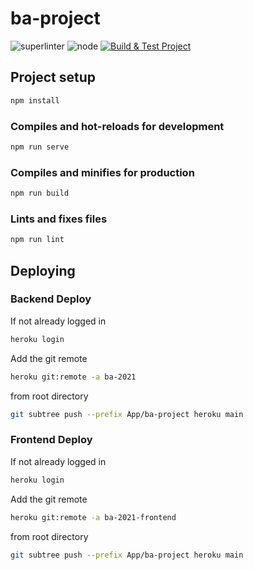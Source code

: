 # ba-project

![superlinter](https://github.com/leandergebhardti8/ba-2021/actions/workflows/superlinter.yml/badge.svg)
![node](https://github.com/leandergebhardti8/ba-2021/actions/workflows/node.yml/badge.svg)
[![Build & Test Project](https://github.com/leandergebhardti8/ba-2021/actions/workflows/build-test.yml/badge.svg)](https://github.com/leandergebhardti8/ba-2021/actions/workflows/build-test.yml)

## Project setup
```bash
npm install
```

### Compiles and hot-reloads for development
```bash
npm run serve
```

### Compiles and minifies for production
```bash
npm run build
```

### Lints and fixes files
```bash
npm run lint
```

## Deploying
### Backend Deploy
If not already logged in
```bash
heroku login
```
Add the git remote
```bash
heroku git:remote -a ba-2021
```
from root directory
```bash
git subtree push --prefix App/ba-project heroku main
```
### Frontend Deploy
If not already logged in
```bash
heroku login
```
Add the git remote
```bash
heroku git:remote -a ba-2021-frontend
```
from root directory
```bash
git subtree push --prefix App/ba-project heroku main
```
